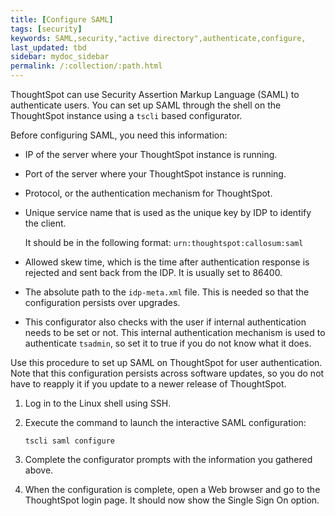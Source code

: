 ```yaml
---
title: [Configure SAML]
tags: [security]
keywords: SAML,security,"active directory",authenticate,configure,
last_updated: tbd
sidebar: mydoc_sidebar
permalink: /:collection/:path.html
---
```

ThoughtSpot can use Security Assertion Markup Language (SAML) to authenticate
users. You can set up SAML through the shell on the ThoughtSpot instance using a
`tscli` based configurator.

Before configuring SAML, you need this information:

-   IP of the server where your ThoughtSpot instance is running.
-   Port of the server where your ThoughtSpot instance is running.
-   Protocol, or the authentication mechanism for ThoughtSpot.
-   Unique service name that is used as the unique key by IDP to identify the client.

    It should be in the following format: `urn:thoughtspot:callosum:saml`

-   Allowed skew time, which is the time after authentication response is rejected and sent back from the IDP. It is usually set to 86400.
-   The absolute path to the `idp-meta.xml` file. This is needed so that the configuration persists over upgrades.
-   This configurator also checks with the user if internal authentication needs to be set or not. This internal authentication mechanism is used to authenticate `tsadmin`, so set it to true if you do not know what it does.

Use this procedure to set up SAML on ThoughtSpot for user authentication. Note
that this configuration persists across software updates, so you do not have to
reapply it if you update to a newer release of ThoughtSpot.

1. Log in to the Linux shell using SSH.
2. Execute the command to launch the interactive SAML configuration:

    ```
    tscli saml configure
    ```

3. Complete the configurator prompts with the information you gathered above.
4. When the configuration is complete, open a Web browser and go to the ThoughtSpot login page.
   It should now show the Single Sign On option.
